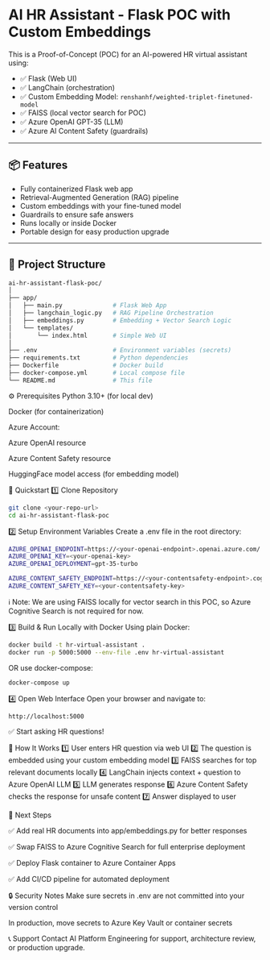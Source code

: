
# AI HR Assistant - Flask POC with Custom Embeddings

This is a Proof-of-Concept (POC) for an AI-powered HR virtual assistant using:

- ✅ Flask (Web UI)
- ✅ LangChain (orchestration)
- ✅ Custom Embedding Model: `renshanhf/weighted-triplet-finetuned-model`
- ✅ FAISS (local vector search for POC)
- ✅ Azure OpenAI GPT-35 (LLM)
- ✅ Azure AI Content Safety (guardrails)

---

## 📦 Features

- Fully containerized Flask web app
- Retrieval-Augmented Generation (RAG) pipeline
- Custom embeddings with your fine-tuned model
- Guardrails to ensure safe answers
- Runs locally or inside Docker
- Portable design for easy production upgrade

---

## 📂 Project Structure

```bash
ai-hr-assistant-flask-poc/
│
├── app/
│   ├── main.py              # Flask Web App
│   ├── langchain_logic.py   # RAG Pipeline Orchestration
│   ├── embeddings.py        # Embedding + Vector Search Logic
│   └── templates/
│       └── index.html       # Simple Web UI
│
├── .env                     # Environment variables (secrets)
├── requirements.txt         # Python dependencies
├── Dockerfile               # Docker build
├── docker-compose.yml       # Local compose file
└── README.md                # This file
```

⚙️ Prerequisites
Python 3.10+ (for local dev)

Docker (for containerization)

Azure Account:

Azure OpenAI resource

Azure Content Safety resource

HuggingFace model access (for embedding model)

🚀 Quickstart
1️⃣ Clone Repository
```bash
git clone <your-repo-url>
cd ai-hr-assistant-flask-poc
```
2️⃣ Setup Environment Variables
Create a .env file in the root directory:
```bash
AZURE_OPENAI_ENDPOINT=https://<your-openai-endpoint>.openai.azure.com/
AZURE_OPENAI_KEY=<your-openai-key>
AZURE_OPENAI_DEPLOYMENT=gpt-35-turbo

AZURE_CONTENT_SAFETY_ENDPOINT=https://<your-contentsafety-endpoint>.cognitiveservices.azure.com/
AZURE_CONTENT_SAFETY_KEY=<your-contentsafety-key>
```
ℹ Note: We are using FAISS locally for vector search in this POC, so Azure Cognitive Search is not required for now.

3️⃣ Build & Run Locally with Docker
Using plain Docker:
```bash
docker build -t hr-virtual-assistant .
docker run -p 5000:5000 --env-file .env hr-virtual-assistant
```
OR use docker-compose:
```bash
docker-compose up
```
4️⃣ Open Web Interface
Open your browser and navigate to:
```bash
http://localhost:5000
```
✅ Start asking HR questions!

🧠 How It Works
1️⃣ User enters HR question via web UI
2️⃣ The question is embedded using your custom embedding model
3️⃣ FAISS searches for top relevant documents locally
4️⃣ LangChain injects context + question to Azure OpenAI LLM
5️⃣ LLM generates response
6️⃣ Azure Content Safety checks the response for unsafe content
7️⃣ Answer displayed to user

🚀 Next Steps

✅ Add real HR documents into app/embeddings.py for better responses

✅ Swap FAISS to Azure Cognitive Search for full enterprise deployment

✅ Deploy Flask container to Azure Container Apps

✅ Add CI/CD pipeline for automated deployment

🔒 Security Notes
Make sure secrets in .env are not committed into your version control

In production, move secrets to Azure Key Vault or container secrets

📞 Support
Contact AI Platform Engineering for support, architecture review, or production upgrade.

